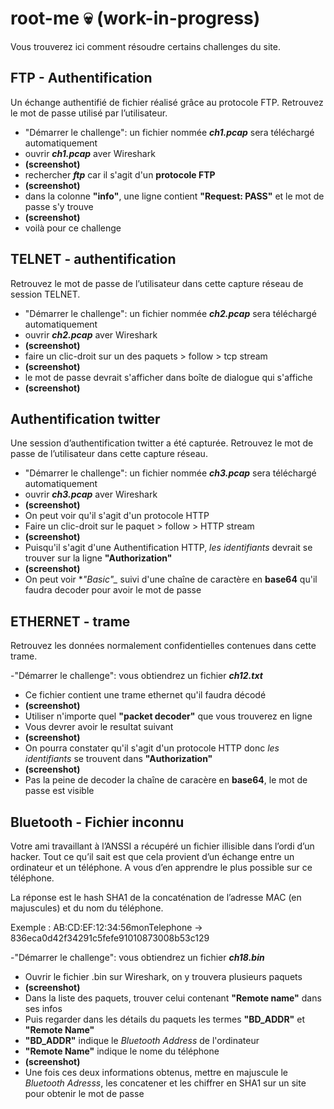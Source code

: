 # root-me :skull: (work-in-progress)
Vous trouverez ici comment résoudre certains challenges du site.

## FTP - Authentification
Un échange authentifié de fichier réalisé grâce au protocole FTP. Retrouvez le mot de passe utilisé par l’utilisateur.

- "Démarrer le challenge": un fichier nommée **_ch1.pcap_** sera téléchargé automatiquement
- ouvrir **_ch1.pcap_** aver Wireshark
- **(screenshot)**
- rechercher **_ftp_** car il s'agit d'un **protocole FTP**
- **(screenshot)**
- dans la colonne **"info"**, une ligne contient **"Request: PASS"** et le mot de passe s'y trouve
- **(screenshot)**
- voilà pour ce challenge


## TELNET - authentification
Retrouvez le mot de passe de l’utilisateur dans cette capture réseau de session TELNET.

- "Démarrer le challenge": un fichier nommée **_ch2.pcap_** sera téléchargé automatiquement
- ouvrir **_ch2.pcap_** aver Wireshark
- **(screenshot)**
- faire un clic-droit sur un des paquets > follow > tcp stream
- **(screenshot)**
- le mot de passe devrait s'afficher dans boîte de dialogue qui s'affiche
- **(screenshot)**

## Authentification twitter
Une session d’authentification twitter a été capturée. Retrouvez le mot de passe de l’utilisateur dans cette capture réseau.

- "Démarrer le challenge": un fichier nommée **_ch3.pcap_** sera téléchargé automatiquement
- ouvrir **_ch3.pcap_** aver Wireshark
- **(screenshot)**
- On peut voir qu'il s'agit d'un protocole HTTP
- Faire un clic-droit sur le paquet > follow > HTTP stream
- **(screenshot)**
- Puisqu'il s'agit d'une Authentification HTTP, _les identifiants_ devrait se trouver sur la ligne **"Authorization"**
- **(screenshot)**
- On peut voir **"Basic"_* suivi d'une chaîne de caractère en **base64** qu'il faudra decoder pour avoir le mot de passe

## ETHERNET - trame
Retrouvez les données normalement confidentielles contenues dans cette trame.

-"Démarrer le challenge": vous obtiendrez un fichier **_ch12.txt_**
- Ce fichier contient une trame ethernet qu'il faudra décodé
- **(screenshot)**
- Utiliser n'importe quel **"packet decoder"** que vous trouverez en ligne
- Vous devrer avoir le resultat suivant
- **(screenshot)**
- On pourra constater qu'il s'agit d'un protocole HTTP donc _les identifiants_ se trouvent dans **"Authorization"**
- **(screenshot)**
- Pas la peine de decoder la chaîne de caracère en **base64**, le mot de passe est visible

## Bluetooth - Fichier inconnu
Votre ami travaillant à l’ANSSI a récupéré un fichier illisible dans l’ordi d’un hacker. Tout ce qu’il sait est que cela provient d’un échange entre un ordinateur et un téléphone. A vous d’en apprendre le plus possible sur ce téléphone.

La réponse est le hash SHA1 de la concaténation de l’adresse MAC (en majuscules) et du nom du téléphone.

Exemple :
AB:CD:EF:12:34:56monTelephone -> 836eca0d42f34291c5fefe91010873008b53c129

-"Démarrer le challenge": vous obtiendrez un fichier **_ch18.bin_**
- Ouvrir le fichier .bin sur Wireshark, on y trouvera plusieurs paquets
- **(screenshot)**
- Dans la liste des paquets, trouver celui contenant **"Remote name"** dans ses infos
- Puis regarder dans les détails du paquets les termes **"BD_ADDR"** et **"Remote Name"**
- **"BD_ADDR"** indique le _Bluetooth Address_ de l'ordinateur
- **"Remote Name"** indique le nome du téléphone
- **(screenshot)**
- Une fois ces deux informations obtenus, mettre en majuscule le _Bluetooth Adresss_, les concatener et les chiffrer en SHA1 sur un site pour obtenir le mot de passe

